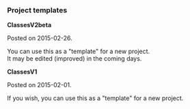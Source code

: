 ### Project templates

**ClassesV2beta**

Posted on 2015-02-26.

You can use this as a "template" for a new project.  
It may be edited (improved) in the coming days.

**ClassesV1**

Posted on 2015-02-01.

If you wish, you can use this as a "template" for a new project.
